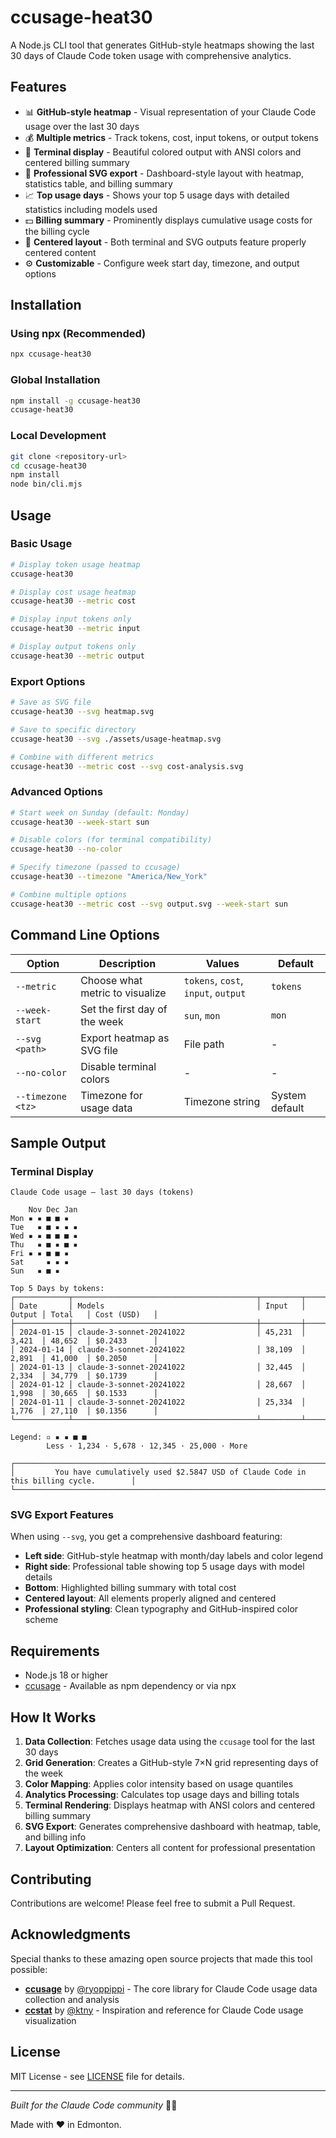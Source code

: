# ccusage-heat30

A Node.js CLI tool that generates GitHub-style heatmaps showing the last 30 days of Claude Code token usage with comprehensive analytics.


## Features

- 📊 **GitHub-style heatmap** - Visual representation of your Claude Code usage over the last 30 days
- 💰 **Multiple metrics** - Track tokens, cost, input tokens, or output tokens
- 🎨 **Terminal display** - Beautiful colored output with ANSI colors and centered billing summary
- 📁 **Professional SVG export** - Dashboard-style layout with heatmap, statistics table, and billing summary
- 📈 **Top usage days** - Shows your top 5 usage days with detailed statistics including models used
- 💵 **Billing summary** - Prominently displays cumulative usage costs for the billing cycle
- 🎯 **Centered layout** - Both terminal and SVG outputs feature properly centered content
- ⚙️ **Customizable** - Configure week start day, timezone, and output options

## Installation

### Using npx (Recommended)

```bash
npx ccusage-heat30
```

### Global Installation

```bash
npm install -g ccusage-heat30
ccusage-heat30
```

### Local Development

```bash
git clone <repository-url>
cd ccusage-heat30
npm install
node bin/cli.mjs
```

## Usage

### Basic Usage

```bash
# Display token usage heatmap
ccusage-heat30

# Display cost usage heatmap  
ccusage-heat30 --metric cost

# Display input tokens only
ccusage-heat30 --metric input

# Display output tokens only
ccusage-heat30 --metric output
```

### Export Options

```bash
# Save as SVG file
ccusage-heat30 --svg heatmap.svg

# Save to specific directory
ccusage-heat30 --svg ./assets/usage-heatmap.svg

# Combine with different metrics
ccusage-heat30 --metric cost --svg cost-analysis.svg
```

### Advanced Options

```bash
# Start week on Sunday (default: Monday)
ccusage-heat30 --week-start sun

# Disable colors (for terminal compatibility)
ccusage-heat30 --no-color

# Specify timezone (passed to ccusage)
ccusage-heat30 --timezone "America/New_York"

# Combine multiple options
ccusage-heat30 --metric cost --svg output.svg --week-start sun
```

## Command Line Options

| Option | Description | Values | Default |
|--------|-------------|--------|---------|
| `--metric` | Choose what metric to visualize | `tokens`, `cost`, `input`, `output` | `tokens` |
| `--week-start` | Set the first day of the week | `sun`, `mon` | `mon` |
| `--svg <path>` | Export heatmap as SVG file | File path | - |
| `--no-color` | Disable terminal colors | - | - |
| `--timezone <tz>` | Timezone for usage data | Timezone string | System default |

## Sample Output

### Terminal Display

```text
Claude Code usage — last 30 days (tokens)

    Nov Dec Jan 
Mon ▪ ▪ ■ ■ ▪ 
Tue   ▪ ■ ▪ ▪ ▪ 
Wed ▪ ▪ ■ ■ ■ ▪ 
Thu   ▪ ■ ▪ ■ ▪ 
Fri ▪ ▪ ■ ■ ▪   
Sat     ▪ ▪ ▪   
Sun   ▪ ■ ▪     

Top 5 Days by tokens:
┌────────────┬─────────────────────────────────────────┬─────────┬────────┬─────────┬──────────────┐
│ Date       │ Models                                  │ Input   │ Output │ Total   │ Cost (USD)   │
├────────────┼─────────────────────────────────────────┼─────────┼────────┼─────────┼──────────────┤
│ 2024-01-15 │ claude-3-sonnet-20241022                │ 45,231  │ 3,421  │ 48,652  │ $0.2433      │
│ 2024-01-14 │ claude-3-sonnet-20241022                │ 38,109  │ 2,891  │ 41,000  │ $0.2050      │
│ 2024-01-13 │ claude-3-sonnet-20241022                │ 32,445  │ 2,334  │ 34,779  │ $0.1739      │
│ 2024-01-12 │ claude-3-sonnet-20241022                │ 28,667  │ 1,998  │ 30,665  │ $0.1533      │
│ 2024-01-11 │ claude-3-sonnet-20241022                │ 25,334  │ 1,776  │ 27,110  │ $0.1356      │
└────────────┴─────────────────────────────────────────┴─────────┴────────┴─────────┴──────────────┘

Legend: ▫ ▪ ▪ ■ ■
        Less · 1,234 · 5,678 · 12,345 · 25,000 · More

┌──────────────────────────────────────────────────────────────────────────────────────────────┐
│         You have cumulatively used $2.5847 USD of Claude Code in this billing cycle.        │
└──────────────────────────────────────────────────────────────────────────────────────────────┘
```

### SVG Export Features
When using `--svg`, you get a comprehensive dashboard featuring:
- **Left side**: GitHub-style heatmap with month/day labels and color legend
- **Right side**: Professional table showing top 5 usage days with model details
- **Bottom**: Highlighted billing summary with total cost
- **Centered layout**: All elements properly aligned and centered
- **Professional styling**: Clean typography and GitHub-inspired color scheme

## Requirements

- Node.js 18 or higher
- [ccusage](https://github.com/ryoppippi/ccusage) - Available as npm dependency or via npx

## How It Works

1. **Data Collection**: Fetches usage data using the `ccusage` tool for the last 30 days
2. **Grid Generation**: Creates a GitHub-style 7×N grid representing days of the week
3. **Color Mapping**: Applies color intensity based on usage quantiles
4. **Analytics Processing**: Calculates top usage days and billing totals
5. **Terminal Rendering**: Displays heatmap with ANSI colors and centered billing summary
6. **SVG Export**: Generates comprehensive dashboard with heatmap, table, and billing info
7. **Layout Optimization**: Centers all content for professional presentation

## Contributing

Contributions are welcome! Please feel free to submit a Pull Request.

## Acknowledgments

Special thanks to these amazing open source projects that made this tool possible:

- **[ccusage](https://github.com/ryoppippi/ccusage)** by [@ryoppippi](https://github.com/ryoppippi) - The core library for Claude Code usage data collection and analysis
- **[ccstat](https://github.com/ktny/ccstat)** by [@ktny](https://github.com/ktny) - Inspiration and reference for Claude Code usage visualization

## License

MIT License - see [LICENSE](LICENSE) file for details.

---

*Built for the Claude Code community* 🤖✨

Made with ❤️ in Edmonton.
